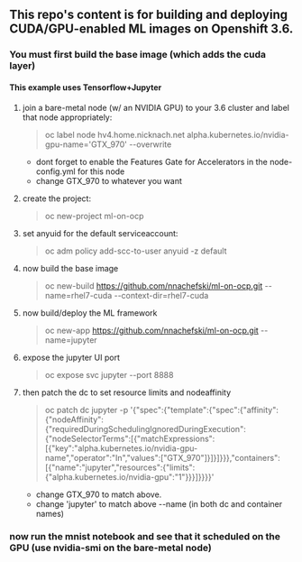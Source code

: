 ## This repo's content is for building and deploying CUDA/GPU-enabled ML images on Openshift 3.6.
### You must first build the base image (which adds the cuda layer)
#### This example uses Tensorflow+Jupyter

1.  join a bare-metal node (w/ an NVIDIA GPU) to your 3.6 cluster and label that node appropriately:
	> oc label node hv4.home.nicknach.net alpha.kubernetes.io/nvidia-gpu-name='GTX_970' --overwrite
	- dont forget to enable the Features Gate for Accelerators in the node-config.yml for this node  
	- change GTX_970 to whatever you want

2.  create the project:
	> oc new-project ml-on-ocp

3.  set anyuid for the default serviceaccount:
	> oc adm policy add-scc-to-user anyuid -z default

4.  now build the base image
	> oc new-build https://github.com/nnachefski/ml-on-ocp.git --name=rhel7-cuda --context-dir=rhel7-cuda

5.  now build/deploy the ML framework
	> oc new-app https://github.com/nnachefski/ml-on-ocp.git --name=jupyter

6.  expose the jupyter UI port
	> oc expose svc jupyter --port 8888

7.  then patch the dc to set resource limits and nodeaffinity 
	> oc patch dc jupyter -p '{"spec":{"template":{"spec":{"affinity":{"nodeAffinity":{"requiredDuringSchedulingIgnoredDuringExecution":{"nodeSelectorTerms":[{"matchExpressions":[{"key":"alpha.kubernetes.io/nvidia-gpu-name","operator":"In","values":["GTX_970"]}]}]}}},"containers":[{"name":"jupyter","resources":{"limits":{"alpha.kubernetes.io/nvidia-gpu":"1"}}}]}}}}'
	- change GTX_970 to match above.  
	- change 'jupyter' to match above --name (in both dc and container names)

### now run the mnist notebook and see that it scheduled on the GPU (use nvidia-smi on the bare-metal node)